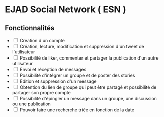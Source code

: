 # EJAD Social Network ( ESN )

## Fonctionnalités
* <input type="checkbox"> Creation d'un compte
* <input type="checkbox"> Création, lecture, modification et suppression d'un tweet de l'utilisateur
* <input type="checkbox"> Possibilité de liker, commenter et partager la publication d'un autre utilisateur
* <input type="checkbox"> Envoi et réception de messages
* <input type="checkbox"> Possibilité d'intégrer un groupe et de poster des stories
* <input type="checkbox"> Edition et suppression d'un message
* <input type="checkbox"> Obtention du lien de groupe qui peut être partagé et possibilité de partager son propre compte
* <input type="checkbox"> Possibilité d'épingler un message dans un groupe, une discussion ou une publication
* <input type="checkbox"> Pouvoir faire une recherche triée en fonction de la date


